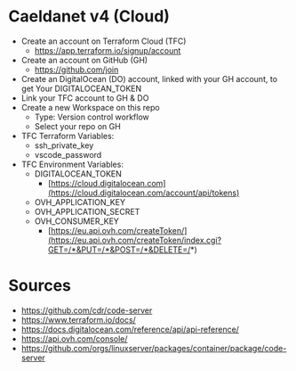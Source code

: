 # Caeldanet v4 (Cloud)

- Create an account on Terraform Cloud (TFC)
  - https://app.terraform.io/signup/account
- Create an account on GitHub (GH)
  - https://github.com/join
- Create an DigitalOcean (DO) account, linked with your GH account, to get Your DIGITALOCEAN_TOKEN 
- Link your TFC account to GH & DO
- Create a new Workspace on this repo
  - Type: Version control workflow
  - Select your repo on GH
- TFC Terraform Variables:
  - ssh_private_key
  - vscode_password
- TFC Environment Variables:
  - DIGITALOCEAN_TOKEN
    - [https://cloud.digitalocean.com](https://cloud.digitalocean.com/account/api/tokens)
  - OVH_APPLICATION_KEY
  - OVH_APPLICATION_SECRET
  - OVH_CONSUMER_KEY 
    - [https://eu.api.ovh.com/createToken/](https://eu.api.ovh.com/createToken/index.cgi?GET=/*&PUT=/*&POST=/*&DELETE=/*)

# Sources

- https://github.com/cdr/code-server
- https://www.terraform.io/docs/
- https://docs.digitalocean.com/reference/api/api-reference/
- https://api.ovh.com/console/
- https://github.com/orgs/linuxserver/packages/container/package/code-server